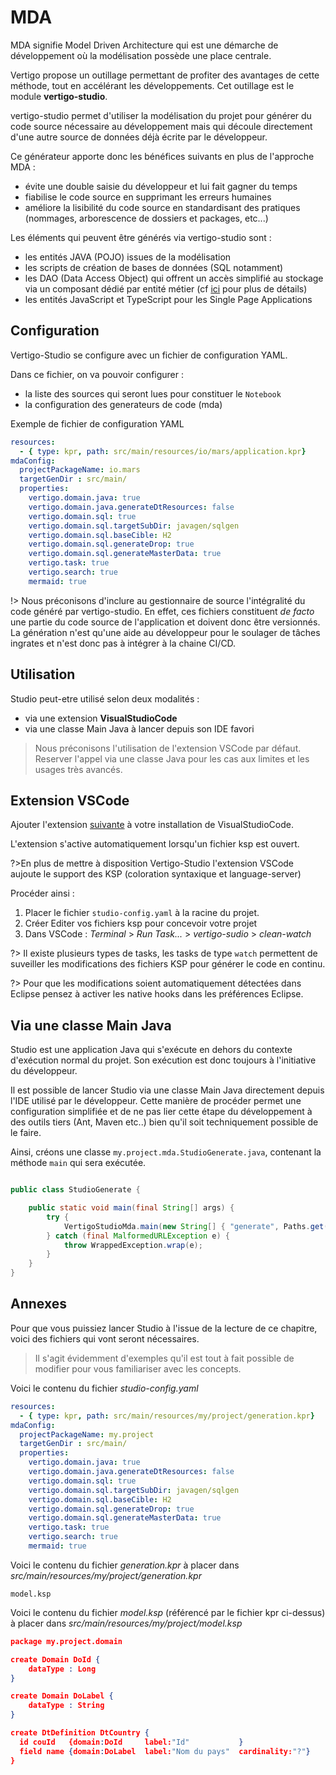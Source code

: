 # MDA

MDA signifie Model Driven Architecture qui est une démarche de développement où la modélisation possède une place centrale.

Vertigo propose un outillage permettant de profiter des avantages de cette méthode, tout en accélérant les développements. Cet outillage est le module **vertigo-studio**. 

vertigo-studio permet d'utiliser la modélisation du projet pour générer du code source nécessaire au développement mais qui découle directement d'une autre source de données déjà écrite par le développeur. 

Ce générateur apporte donc les bénéfices suivants en plus de l'approche MDA : 

- évite une double saisie du développeur et lui fait gagner du temps
- fiabilise le code source en supprimant les erreurs humaines
- améliore la lisibilité du code source en standardisant des pratiques (nommages, arborescence de dossiers et packages, etc...)

Les éléments qui peuvent être générés via vertigo-studio sont :

- les entités JAVA (POJO) issues de la modélisation
- les scripts de création de bases de données (SQL notamment)
- les DAO (Data Access Object) qui offrent un accès simplifié au stockage via un composant dédié par entité métier (cf [ici](/basic/dao) pour plus de détails)
- les entités JavaScript et TypeScript pour les Single Page Applications



## Configuration

Vertigo-Studio se configure avec un fichier de configuration YAML.

Dans ce fichier, on va pouvoir configurer :

- la liste des sources qui seront lues pour constituer le `Notebook`
- la configuration des generateurs de code (mda)

Exemple de fichier de configuration YAML

```yaml
resources: 
  - { type: kpr, path: src/main/resources/io/mars/application.kpr}
mdaConfig:
  projectPackageName: io.mars
  targetGenDir : src/main/
  properties: 
    vertigo.domain.java: true
    vertigo.domain.java.generateDtResources: false
    vertigo.domain.sql: true
    vertigo.domain.sql.targetSubDir: javagen/sqlgen
    vertigo.domain.sql.baseCible: H2
    vertigo.domain.sql.generateDrop: true
    vertigo.domain.sql.generateMasterData: true
    vertigo.task: true
    vertigo.search: true
    mermaid: true
```

!> Nous préconisons d'inclure au gestionnaire de source l'intégralité du code généré par vertigo-studio. En effet, ces fichiers constituent *de facto* une partie du code source de l'application et doivent donc être versionnés. La génération n'est qu'une aide au développeur pour le soulager de tâches ingrates et n'est donc pas à intégrer à la chaine CI/CD. 

## Utilisation

Studio peut-etre utilisé selon deux modalités :

- via une extension __VisualStudioCode__
- via une classe Main Java à lancer depuis son IDE favori

> Nous préconisons l'utilisation de l'extension VSCode par défaut. Reserver l'appel via une classe Java pour les cas aux limites et les usages très avancés.

## Extension VSCode

Ajouter l'extension [suivante](https://marketplace.visualstudio.com/items?itemName=vertigo-io.vertigo-vscode&ssr=false#overview) à votre installation de VisualStudioCode.

L'extension s'active automatiquement lorsqu'un fichier ksp est ouvert. 

?>En plus de mettre à disposition Vertigo-Studio l'extension VSCode aujoute le support des KSP (coloration syntaxique et language-server)

Procéder ainsi :

1. Placer le fichier `studio-config.yaml` à la racine du projet.
2. Créer Editer vos fichiers ksp pour concevoir votre projet
3. Dans VSCode : *Terminal* > *Run Task...* > *vertigo-sudio* > *clean-watch*

?> Il existe plusieurs types de tasks, les tasks de type `watch` permettent de suveiller les modifications des fichiers KSP pour générer le code en continu.

?> Pour que les modifications soient automatiquement détectées dans Eclipse pensez à activer les native hooks dans les préférences Eclipse.


## Via une classe Main Java

Studio est une application Java qui s'exécute en dehors du contexte d'exécution normal du projet. Son exécution est donc toujours à l'initiative du développeur.

Il est possible de lancer Studio via une classe Main Java directement depuis l'IDE utilisé par le développeur. Cette manière de procéder permet une configuration simplifiée et de ne pas lier cette étape du développement à des outils tiers (Ant, Maven etc..) bien qu'il soit techniquement possible de le faire. 

Ainsi, créons une classe  `my.project.mda.StudioGenerate.java`, contenant la méthode `main` qui sera exécutée.

```java

public class StudioGenerate {

	public static void main(final String[] args) {
		try {
			VertigoStudioMda.main(new String[] { "generate", Paths.get("studio-config.yaml").toUri().toURL().toExternalForm() });
		} catch (final MalformedURLException e) {
			throw WrappedException.wrap(e);
		}
	}
}

```

## Annexes

Pour que vous puissiez lancer Studio à l'issue de la lecture de ce chapitre, voici des fichiers qui vont seront nécessaires. 

> Il s'agit évidemment d'exemples qu'il est tout à fait possible de modifier pour vous familiariser avec les concepts.

Voici le contenu du fichier *studio-config.yaml*
```yaml
resources: 
  - { type: kpr, path: src/main/resources/my/project/generation.kpr}
mdaConfig:
  projectPackageName: my.project
  targetGenDir : src/main/
  properties: 
    vertigo.domain.java: true
    vertigo.domain.java.generateDtResources: false
    vertigo.domain.sql: true
    vertigo.domain.sql.targetSubDir: javagen/sqlgen
    vertigo.domain.sql.baseCible: H2
    vertigo.domain.sql.generateDrop: true
    vertigo.domain.sql.generateMasterData: true
    vertigo.task: true
    vertigo.search: true
    mermaid: true
```


Voici le contenu du fichier *generation.kpr* à placer dans *src/main/resources/my/project/generation.kpr*

```
model.ksp
```

Voici le contenu du fichier *model.ksp* (référencé par le fichier kpr ci-dessus) à placer dans *src/main/resources/my/project/model.ksp*

```json
package my.project.domain

create Domain DoId {
	dataType : Long
}

create Domain DoLabel {
	dataType : String
}

create DtDefinition DtCountry {
  id couId   {domain:DoId     label:"Id"           }
  field name {domain:DoLabel  label:"Nom du pays"  cardinality:"?"}
}


```







